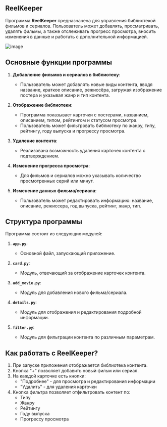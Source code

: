 ## **ReelKeeper**

Программа **ReelKeeper** предназначена для управления библиотекой фильмов и сериалов. Пользователь может добавлять, просматривать, удалять фильмы, а также отслеживать прогресс просмотра, вносить изменения в данные и работать с дополнительной информацией.

![image](https://github.com/user-attachments/assets/73959637-a41a-4837-819d-c020780c1d92)

## Основные функции программы

1. **Добавление фильмов и сериалов в библиотеку**: 
   - Пользователь может добавлять новые виды контента, вводя название, краткое описание, режиссёра, загружая изображение постера и указывая жанр и тип контента.
   
2. **Отображение библиотеки**:
   - Программа показывает карточки с постерами, названием, описанием, типом, рейтингом и статусом просмотра.
   - Пользователь может фильтровать библиотеку по жанру, типу, рейтингу, году выпуска и прогрессу просмотра.

3. **Удаление контента**:
   - Реализована возможность удаления карточек контента с подтверждением.

4. **Изменение прогресса просмотра**:
   - Для фильмов и сериалов можно указывать количество просмотренных серий или минут.

5. **Изменение данных фильма/сериала**:
   - Пользователь может редактировать информацию: название, описание, режиссера, год выпуска, рейтинг, жанр, тип.

## Структура программы

Программа состоит из следующих модулей:

1. **`app.py`**:
   - Основной файл, запускающий приложение.

2. **`card.py`**:
   - Модуль, отвечающий за отображение карточек контента.

3. **`add_movie.py`**:
   - Модуль для добавления нового фильма/сериала.

4. **`details.py`**:
   - Модуль для отображения и редактирования подробной информации.

5. **`filter.py`**:
   - Модуль для фильтрации контента по различным параметрам.

## Как работать с ReelKeeper?

1. При запуске приложения отображается библиотека контента.
2. Кнопка "+" позволяет добавить новый фильм или сериал.
3. На каждой карточке есть кнопки:
   - "Подробнее" - для просмотра и редактирования информации
   - "Удалить" - для удаления карточки
4. Кнопка фильтра позволяет отфильтровать контент по:
   - Типу
   - Жанру
   - Рейтингу
   - Году выпуска
   - Прогрессу просмотра
